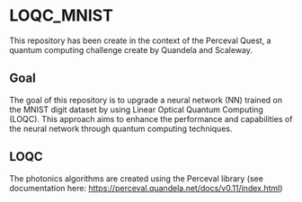 # LOQC_MNIST

This repository has been create in the context of the Perceval Quest, a quantum computing challenge create by Quandela and Scaleway.

## Goal

The goal of this repository is to upgrade a neural network (NN) trained on the MNIST digit dataset by using Linear Optical Quantum Computing (LOQC). This approach aims to enhance the performance and capabilities of the neural network through quantum computing techniques.

## LOQC

The photonics algorithms are created using the Perceval library (see documentation here: https://perceval.quandela.net/docs/v0.11/index.html)